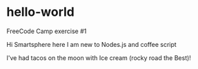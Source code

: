 # hello-world
FreeCode Camp exercise #1

Hi Smartsphere here  I am new to Nodes.js and coffee script

I've had tacos on the moon    with Ice cream (rocky road the Best)!
